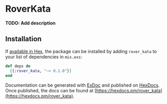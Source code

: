 # RoverKata

**TODO: Add description**

## Installation

If [available in Hex](https://hex.pm/docs/publish), the package can be installed
by adding `rover_kata` to your list of dependencies in `mix.exs`:

```elixir
def deps do
  [{:rover_kata, "~> 0.1.0"}]
end
```

Documentation can be generated with [ExDoc](https://github.com/elixir-lang/ex_doc)
and published on [HexDocs](https://hexdocs.pm). Once published, the docs can
be found at [https://hexdocs.pm/rover_kata](https://hexdocs.pm/rover_kata).

